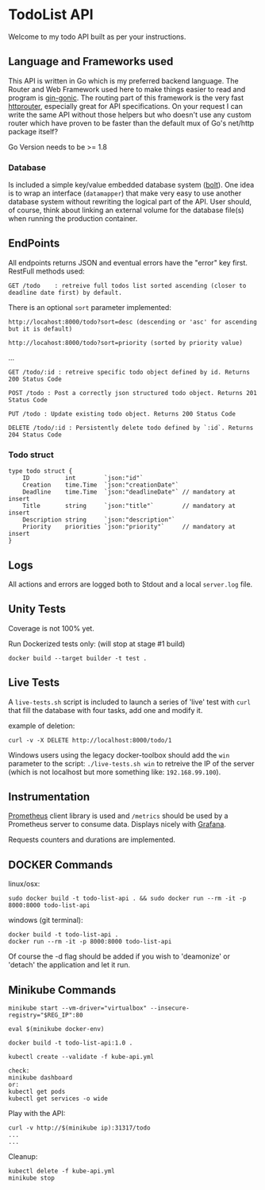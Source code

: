 
# TodoList API

Welcome to my todo API built as per your instructions.

## Language and Frameworks used
This API is written in Go which is my preferred backend language.
The Router and Web Framework used here to make things easier to read and program is [gin-gonic](https://github.com/gin-gonic/gin).
The routing part of this framework is the very fast [httprouter](https://github.com/julienschmidt/httprouter), especially great for API specifications. On your request I can write the same API without those helpers but who doesn't use any custom router which have proven to be faster than the default mux of Go's net/http package itself?

Go Version needs to be >= 1.8

### Database
Is included a simple key/value embedded database system ([bolt](https://github.com/boltdb/bolt)).
One idea is to wrap an interface (`datamapper`) that make very easy to use another database system without rewriting the logical part of the API.
User should, of course, think about linking an external volume for the database file(s) when running the production container.

## EndPoints
All endpoints returns JSON and eventual errors have the "error" key first.
RestFull methods used:

	GET /todo	 : retreive full todos list sorted ascending (closer to deadline date first) by default.
There is an optional `sort` parameter implemented:

    http://locahost:8000/todo?sort=desc (descending or 'asc' for ascending but it is default)

    http://locahost:8000/todo?sort=priority (sorted by priority value)

...

	GET /todo/:id : retreive specific todo object defined by id. Returns 200 Status Code

	POST /todo : Post a correctly json structured todo object. Returns 201 Status Code

	PUT /todo : Update existing todo object. Returns 200 Status Code

	DELETE /todo/:id : Persistently delete todo defined by `:id`. Returns 204 Status Code



### Todo struct
```
type todo struct {
	ID          int        `json:"id"`
	Creation    time.Time  `json:"creationDate"`
	Deadline    time.Time  `json:"deadlineDate"` // mandatory at insert
	Title       string     `json:"title"`        // mandatory at insert
	Description string     `json:"description"`
	Priority    priorities `json:"priority"`     // mandatory at insert
}

```

## Logs

All actions and errors are logged both to Stdout and a local `server.log` file.

## Unity Tests

Coverage is not 100% yet.

Run Dockerized tests only: (will stop at stage #1 build)
```
docker build --target builder -t test .
```


## Live Tests
A `live-tests.sh` script is included to launch a series of 'live' test with `curl` that fill the database with four tasks, add one and modify it.

example of deletion:
```
curl -v -X DELETE http://localhost:8000/todo/1
```

Windows users using the legacy docker-toolbox should add the `win` parameter to the script: `./live-tests.sh win` to retreive the IP of the server (which is not localhost but more something like: `192.168.99.100`).

## Instrumentation
[Prometheus](https://github.com/prometheus/client_golang) client library is used and `/metrics` should be used by a Prometheus server to consume data. Displays nicely with [Grafana](https://grafana.com/).

Requests counters and durations are implemented.

## DOCKER Commands
linux/osx:
```
sudo docker build -t todo-list-api . && sudo docker run --rm -it -p 8000:8000 todo-list-api

```
windows (git terminal):
```
docker build -t todo-list-api .
docker run --rm -it -p 8000:8000 todo-list-api
```
Of course the -d flag should be added if you wish to 'deamonize' or 'detach' the application and let it run.

## Minikube Commands

```
minikube start --vm-driver="virtualbox" --insecure-registry="$REG_IP":80

eval $(minikube docker-env)

docker build -t todo-list-api:1.0 .

kubectl create --validate -f kube-api.yml

check:
minikube dashboard
or:
kubectl get pods
kubectl get services -o wide

```
Play with the API:
```
curl -v http://$(minikube ip):31317/todo
...
...
````
Cleanup:
```
kubectl delete -f kube-api.yml
minikube stop
````